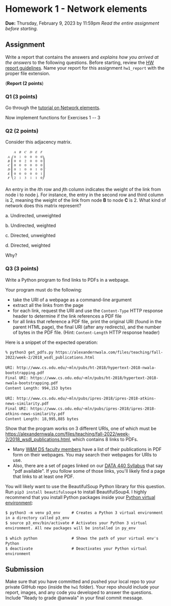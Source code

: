 # Homework 1 - Network elements
**Due:** Thursday, February 9, 2023 by 11:59pm
 *Read the entire assignment before starting.*

## Assignment

Write a report that contains the answers and *explains how you arrived at the answers* to the following questions. Before starting, review the [HW report guidelines](https://github.com/anwala/teaching-network-science/blob/main/spring-2023/homework/hw0/README.md).  Name your report for this assignment `hw1_report` with the proper file extension.

(**Report (2 points**)

### Q1 (3 points)

Go through the [tutorial on Network elements](https://github.com/anwala/teaching-network-science/blob/main/spring-2023/week-2/data_340_02_s23_mod_02_network_elements.ipynb).

Now implement functions for Exercises 1 -- 3    
    
### Q2 (2 points)

Consider this adjacency matrix.

<img src="adj_mat.png" alt="Ajacency matrix for hw1 Q2" height="100"><br/>

An entry in the *i*th row and *j*th column indicates the weight of the link from node i to node j. For instance, the entry in the second row and third column is 2, meaning the weight of the link from node **B** to node **C** is 2. What kind of network does this matrix represent?

a. Undirected, unweighted

b. Undirected, weighted

c. Directed, unweighted

d. Directed, weighted

Why?

### Q3 (3 points)
Write a Python program to find links to PDFs in a webpage.

Your program must do the following:
* take the URI of a webpage as a command-line argument
* extract all the links from the page
* for each link, request the URI and use the `Content-Type` HTTP response header to determine if the link references a PDF file 
* for all links that reference a PDF file, print the original URI (found in the parent HTML page), the final URI (after any redirects), and the number of bytes in the PDF file. (Hint: `Content-Length` HTTP response header)

Here is a snippet of the expected operation:

```
% python3 get_pdfs.py https://alexandernwala.com/files/teaching/fall-2022/week-2/2018_wsdl_publications.html

URI: http://www.cs.odu.edu/~mln/pubs/ht-2018/hypertext-2018-nwala-bootstrapping.pdf
Final URI: https://www.cs.odu.edu/~mln/pubs/ht-2018/hypertext-2018-nwala-bootstrapping.pdf
Content Length: 994,153 bytes

URI: http://www.cs.odu.edu/~mln/pubs/ipres-2018/ipres-2018-atkins-news-similarity.pdf
Final URI: https://www.cs.odu.edu/~mln/pubs/ipres-2018/ipres-2018-atkins-news-similarity.pdf
Content Length: 18,995,885 bytes
```

Show that the program works on 3 different URIs, one of which must be https://alexandernwala.com/files/teaching/fall-2022/week-2/2018_wsdl_publications.html, which contains 8 links to PDFs. 
* Many [W&M DS faculty members](https://www.wm.edu/as/data-science/people/index.php) have a list of their publications in PDF form on their webpages. You may search their webpages for URIs to use.
* Also, there are a set of pages linked on our [DATA 440 Syllabus](https://github.com/anwala/teaching-web-science/blob/main/fall-2022/syllabus.md) that say "pdf available".  If you follow some of those links, you'll likely find a page that links to at least one PDF.

You will likely want to use the BeautifulSoup Python library for this question. Run ``pip3 install beautifulsoup4`` to install BeautifulSoup4. I highly recommend that you install Python packages inside your [Python virtual environment](https://packaging.python.org/en/latest/guides/installing-using-pip-and-virtual-environments/): 
```
$ python3 -m venv p3_env     # Creates a Python 3 virtual environment in a directory called p3_env
$ source p3_env/bin/activate # Activates your Python 3 virtual environment. All new packages will be installed in py_env

$ which python               # Shows the path of your virtual env's Python
$ deactivate                 # Deactivates your Python virtual environment
```

## Submission

Make sure that you have committed and pushed your local repo to your private GitHub repo (inside the `hw1` folder).  Your repo should include your report, images, and any code you developed to answer the questions.  Include "Ready to grade @anwala" in your final commit message. 
